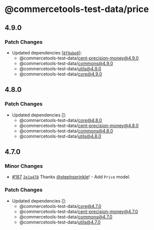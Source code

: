 # @commercetools-test-data/price

## 4.9.0

### Patch Changes

- Updated dependencies [[`8f9abe0`](https://github.com/commercetools/test-data/commit/8f9abe097d790a018e836d78b9982e5abba24980)]:
  - @commercetools-test-data/cent-precision-money@4.9.0
  - @commercetools-test-data/commons@4.9.0
  - @commercetools-test-data/utils@4.9.0
  - @commercetools-test-data/core@4.9.0

## 4.8.0

### Patch Changes

- Updated dependencies []:
  - @commercetools-test-data/core@4.8.0
  - @commercetools-test-data/cent-precision-money@4.8.0
  - @commercetools-test-data/commons@4.8.0
  - @commercetools-test-data/utils@4.8.0

## 4.7.0

### Minor Changes

- [#187](https://github.com/commercetools/test-data/pull/187) [`2e1a478`](https://github.com/commercetools/test-data/commit/2e1a478b18258c4c008cea1dafb3f0579f71dae8) Thanks [@stephsprinkle](https://github.com/stephsprinkle)! - Add `Price` model.

### Patch Changes

- Updated dependencies []:
  - @commercetools-test-data/core@4.7.0
  - @commercetools-test-data/cent-precision-money@4.7.0
  - @commercetools-test-data/commons@4.7.0
  - @commercetools-test-data/utils@4.7.0

